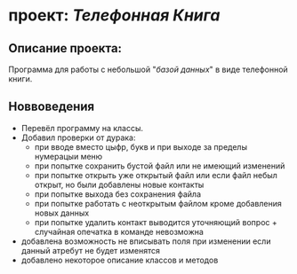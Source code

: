 # проект: *Телефонная Книга*
## Описание проекта:
Программа для работы с небольшой "*базой данных*" в виде телефонной книги.

## Новвоведения
- Перевёл программу на классы.
- Добавил проверки от дурака:
    * при вводе вместо цыфр, букв и при выходе за пределы нумерацыи меню
    * при попытке сохранить бустой файл или не имеющий изменений
    * при попытке открыть уже открытый файл или если файл небыл открыт, но были добавлены новые контакты
    * при попытке выхода без сохранения файла
    * при попытке работать с неоткрытым файлом кроме добавления новых данных
    * при попытке удалить контакт выводится уточняющий вопрос + случайная опечатка в команде невозможна
- добавлена возможность не вписывать поля при изменении если данный атребут не будет изменятся
- добавлено некоторое описание классов и методов